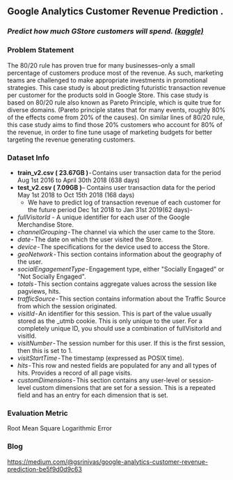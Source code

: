 ## Google Analytics Customer Revenue Prediction . 
### <i>Predict how much GStore customers will spend. <a href="https://www.kaggle.com/c/ga-customer-revenue-prediction">(kaggle)</a></i>
### Problem Statement
The 80/20 rule has proven true for many businesses–only a small percentage of customers produce most of the revenue. As such, marketing teams are challenged to make appropriate investments in promotional strategies.
This case study is about predicting futuristic transaction revenue per customer for the products sold in Google Store. This case study is based on 80/20 rule also known as Pareto Principle, which is quite true for diverse domains. (Pareto principle states that for many events, roughly 80% of the effects come from 20% of the causes). On similar lines of 80/20 rule, this case study aims to find those 20% customers who account for 80% of the revenue, in order to fine tune usage of marketing budgets for better targeting the revenue generating customers.

### Dataset Info
- <b>train_v2.csv ( 23.67GB )</b> - Contains user transaction data for the period Aug 1st 2016 to April 30th 2018 (638 days)
- <b>test_v2.csv ( 7.09GB )</b>– Contains user transaction data for the period May 1st 2018 to Oct 15th 2018 (168 days)
  - We have to predict log of transaction revenue of each customer for the future period Dec 1st 2018 to Jan 31st 2019(62 days)- 
- <i>fullVisitorId </i>- A unique identifier for each user of the Google Merchandise Store.
- <i>channelGrouping</i> - The channel via which the user came to the Store.
- <i>date</i> - The date on which the user visited the Store.
- <i>device</i> - The specifications for the device used to access the Store.
- <i>geoNetwork</i> - This section contains information about the geography of the user.
- <i>socialEngagementType</i> - Engagement type, either "Socially Engaged" or "Not Socially Engaged".
- <i>totals</i> - This section contains aggregate values across the session like pagviews, hits.
- <i>trafficSource</i> - This section contains information about the Traffic Source from which the session originated.
- <i>visitId</i> - An identifier for this session. This is part of the value usually stored as the _utmb cookie. This is only unique to the user. For a completely unique ID, you should use a combination of fullVisitorId and visitId.
- <i>visitNumber</i> - The session number for this user. If this is the first session, then this is set to 1.
- <i>visitStartTime</i> - The timestamp (expressed as POSIX time).
- <i>hits</i> - This row and nested fields are populated for any and all types of hits. Provides a record of all page visits.
- <i>customDimensions</i> - This section contains any user-level or session-level custom dimensions that are set for a session. This is a repeated field and has an entry for each dimension that is set.

### Evaluation Metric
Root Mean Square Logarithmic Error

###  Blog
https://medium.com/@gsrinivas/google-analytics-customer-revenue-prediction-be5f9d0d9c63
